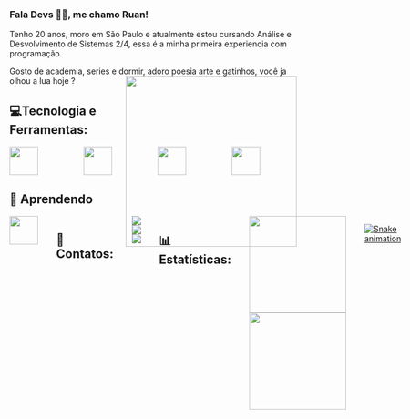 ### Fala Devs 👩‍💻, me chamo Ruan!
Tenho 20 anos, moro em São Paulo e atualmente estou cursando Análise e Desvolvimento de Sistemas 2/4,
essa é a minha primeira experiencia com programação.

<div style="display: inline_block">
  Gosto de academia, series e dormir, adoro poesia arte e gatinhos, você ja olhou a lua hoje ?

  <img  align="right" width="300px" src="https://api.readyplayer.me/v1/avatars/63f156f63cade24b0334e53f.png?cacheControl=true&uat=2023-02-18T23:43:52.083Z">
</div>


## 💻Tecnologia e Ferramentas:
<div style="display: flex; gap: 5rem;">
  <img width="50px" src="https://cdn.jsdelivr.net/gh/devicons/devicon/icons/html5/html5-original.svg" />
  <img width="50px" src="https://cdn.jsdelivr.net/gh/devicons/devicon/icons/css3/css3-original.svg" />
  <img width="50px" src="https://cdn.jsdelivr.net/gh/devicons/devicon/icons/javascript/javascript-plain.svg" />
  <img width="50px" src="https://cdn.jsdelivr.net/gh/devicons/devicon/icons/vscode/vscode-original.svg" />



</div>

## 🔎 Aprendendo
<div style="display: flex; gap: 2rem;">

<img width="50px" src="https://cdn.jsdelivr.net/gh/devicons/devicon/icons/java/java-plain.svg" />    
  
## 📩 Contatos:
<div>
<a href="https://instagram.com/_castro0.png" target="_blank"><img src="https://img.shields.io/badge/-Instagram-%23E4405F?style=for-the-badge&logo=instagram&logoColor=white" target="_blank"></a>
<a href = "mailto:contato@carlosruanro@gmail.com"><img src="https://img.shields.io/badge/Gmail-D14836?style=for-the-badge&logo=gmail&logoColor=white" target="_blank"></a>
<a href="https://www.linkedin.com/in/ruan-c-rodrigues-9b3276236/" target="_blank"><img src="https://img.shields.io/badge/-LinkedIn-%230077B5?style=for-the-badge&logo=linkedin&logoColor=white" target="_blank"></a>   
</div>
  
## 📊 Estatísticas:
<div align="center">
  <a href="https://github.com/thiagopequeno">
  <img height="170em" src="https://github-readme-stats.vercel.app/api/top-langs/?username=thiagopequeno&layout=compact&langs_count=7&theme=dracula"/>
  <img height="170em" src="https://github-readme-stats.vercel.app/api?username=thiagopequeno&show_icons=true&theme=dracula&include_all_commits=true&count_private=true"/>
</div>

![Snake animation](https://github.com/leobr1t0/leobr1t0/blob/output/github-contribution-grid-snake.svg)
